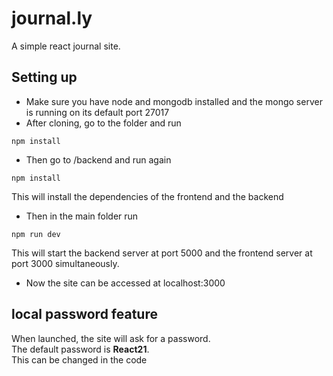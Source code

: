 # journal.ly
A simple react journal site.

## Setting up
 - Make sure you have node and mongodb installed and the mongo server is running on its default port 27017
 - After cloning, go to the folder and run
 ```
 npm install
 ```
 - Then go to /backend and run again
 ```
 npm install
 ```
 This will install the dependencies of the frontend and the backend
 - Then in the main folder run
 ```
 npm run dev
 ```
 This will start the backend server at port 5000 and the frontend server at port 3000 simultaneously.

 - Now the site can be accessed at localhost:3000
 
 ## local password feature
 When launched, the site will ask for a password. <br />
 The default password is **React21**. <br />
 This can be changed in the code
